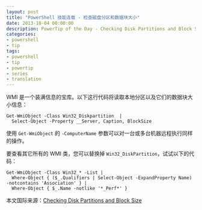 ```yaml
---
layout: post
title: "PowerShell 技能连载 - 检查磁盘分区和数据块大小"
date: 2013-10-04 00:00:00
description: PowerTip of the Day - Checking Disk Partitions and Block Size
categories:
- powershell
- tip
tags:
- powershell
- tip
- powertip
- series
- translation
---
```

WMI 是一个装满信息的宝库。以下这行代码将读取本地分区以及它们的数据块大小信息：

	Get-WmiObject -Class Win32_Diskpartition  | 
	  Select-Object -Property __Server, Caption, BlockSize 

使用 `Get-WmiObject` 的 `-ComputerName` 参数可以对一台或多台机器远程执行同样的操作。

要查看其它所有的 WMI 类，您可以替换掉 `Win32_DiskPartition`，试试以下的代码：

	Get-WmiObject -Class Win32_* -List |
	  Where-Object { ($_.Qualifiers | Select-Object -ExpandProperty Name) -notcontains 'Association' } |
	  Where-Object { $_.Name -notlike '*_Perf*' }

<!--more-->

本文国际来源：[Checking Disk Partitions and Block Size](http://community.idera.com/powershell/powertips/b/tips/posts/checking-disk-partitions-and-block-size)
